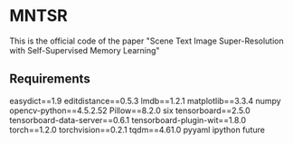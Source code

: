 # MNTSR
This is the official code of the paper "Scene Text Image Super-Resolution with Self-Supervised Memory Learning"

## Requirements
easydict==1.9
editdistance==0.5.3
lmdb==1.2.1
matplotlib==3.3.4
numpy
opencv-python==4.5.2.52
Pillow==8.2.0
six
tensorboard==2.5.0
tensorboard-data-server==0.6.1
tensorboard-plugin-wit==1.8.0
torch==1.2.0
torchvision==0.2.1
tqdm==4.61.0
pyyaml
ipython
future
